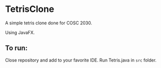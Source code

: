 # TetrisClone
A simple tetris clone done for COSC 2030.

Using JavaFX.

## To run:
Close repository and add to your favorite IDE. Run Tetris.java in `src` folder. 

